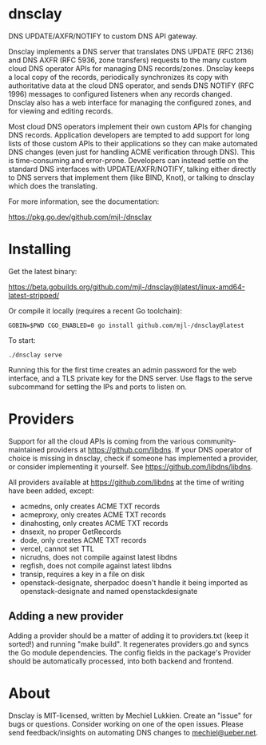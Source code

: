 # dnsclay

DNS UPDATE/AXFR/NOTIFY to custom DNS API gateway.

Dnsclay implements a DNS server that translates DNS UPDATE (RFC 2136) and DNS
AXFR (RFC 5936, zone transfers) requests to the many custom cloud DNS operator
APIs for managing DNS records/zones. Dnsclay keeps a local copy of the records,
periodically synchronizes its copy with authoritative data at the cloud DNS
operator, and sends DNS NOTIFY (RFC 1996) messages to configured listeners
when any records changed. Dnsclay also has a web interface for managing the
configured zones, and for viewing and editing records.

Most cloud DNS operators implement their own custom APIs for changing DNS
records. Application developers are tempted to add support for long lists of
those custom APIs to their applications so they can make automated DNS changes
(even just for handling ACME verification through DNS). This is time-consuming
and error-prone. Developers can instead settle on the standard DNS interfaces
with UPDATE/AXFR/NOTIFY, talking either directly to DNS servers that implement
them (like BIND, Knot), or talking to dnsclay which does the translating.

For more information, see the documentation:

https://pkg.go.dev/github.com/mjl-/dnsclay


# Installing

Get the latest binary:

https://beta.gobuilds.org/github.com/mjl-/dnsclay@latest/linux-amd64-latest-stripped/

Or compile it locally (requires a recent Go toolchain):

	GOBIN=$PWD CGO_ENABLED=0 go install github.com/mjl-/dnsclay@latest

To start:

	./dnsclay serve

Running this for the first time creates an admin password for the web interface,
and a TLS private key for the DNS server. Use flags to the serve subcommand for
setting the IPs and ports to listen on.


# Providers

Support for all the cloud APIs is coming from the various community-maintained
providers at https://github.com/libdns. If your DNS operator of choice is
missing in dnsclay, check if someone has implemented a provider, or consider
implementing it yourself. See https://github.com/libdns/libdns.

All providers available at https://github.com/libdns at the time of writing have
been added, except:

- acmedns, only creates ACME TXT records
- acmeproxy, only creates ACME TXT records
- dinahosting, only creates ACME TXT records
- dnsexit, no proper GetRecords
- dode, only creates ACME TXT records
- vercel, cannot set TTL
- nicrudns, does not compile against latest libdns
- regfish, does not compile against latest libdns
- transip, requires a key in a file on disk
- openstack-designate, sherpadoc doesn't handle it being imported as openstack-designate and named openstackdesignate

## Adding a new provider

Adding a provider should be a matter of adding it to providers.txt (keep it
sorted!) and running "make build". It regenerates providers.go and syncs the Go
module dependencies. The config fields in the package's Provider should be
automatically processed, into both backend and frontend.


# About

Dnsclay is MIT-licensed, written by Mechiel Lukkien. Create an "issue" for bugs
or questions. Consider working on one of the open issues.  Please send
feedback/insights on automating DNS changes to mechiel@ueber.net.
